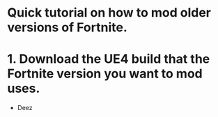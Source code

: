 # Quick tutorial on how to mod older versions of Fortnite.

# 1. Download the UE4 build that the Fortnite version you want to mod uses. 

- Deez
